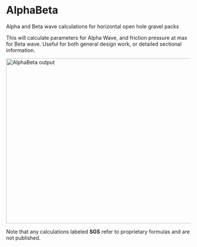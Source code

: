 # AlphaBeta
Alpha and Beta wave calculations for horizontal open hole gravel packs

This will calculate parameters for Alpha Wave, and friction pressure at max for Beta wave. Useful for both general design work, or detailed sectional information.

<img width="565" height="451" alt="AlphaBeta output" src="https://github.com/user-attachments/assets/15a898af-5fb3-40c9-8b56-60c5b0cedd7f" />

Note that any calculations labeled **SGS** refer to proprietary formulas and are not published.
